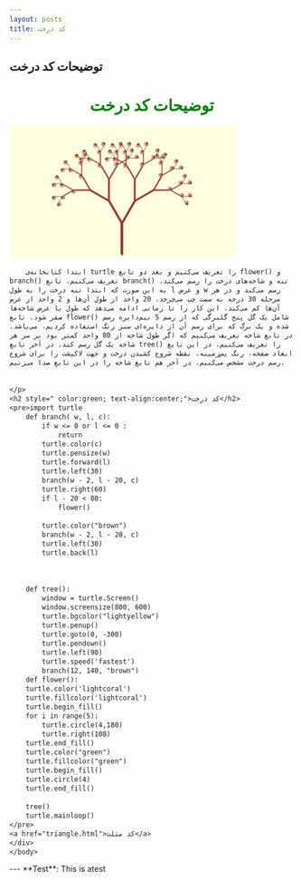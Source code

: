 ```yaml
---
layout: posts
title: کد درخت
---
```

## توضیحات کد درخت 

<html>
<head>
    <h1 style=" color:green; text-align:center;">توضیحات کد درخت</h1>
    <body>
    <img src="../assets/images/tree.jpg" alt="درخت" width="400" border-radius="10" >
    <br>
    <div >
    <p dir="rtl" style="text-align: right;">

        ابتدا کتابخانه‌ی turtle را تعریف می‌کنیم و بعد دو تابع flower() و branch() تعریف می‌کنیم. تابع branch() تنه و شاخه‌ها‌ی درخت را رسم می‌کند، به این صورت که ابتدا تنه درخت را به طول l و عرض w رسم می‌کند و در هر مرحله 30 درجه به سمت چپ می‌چرخد، 20 واحد از طول آن‌ها و 2 واحد از عرض آن‌ها کم می‌کند. این کار را تا زمانی ادامه می‌دهد که طول یا عرض شاخه‌ها صفر شود. تابع flower() شامل یک گل پنج گلبرگی که از رسم 5 نیم‌دایره رسم شده و یک برگ که برای رسم آن از دایره‌ای سبز رنگ استفاده کردیم، می‌باشد. در تابع شاخه تعریف می‌کنیم که اگر طول شاخه از 80 واحد کمتر بود بر سر هر شاخه یک گل رسم کند. در آخر تابع tree() را تعریف می‌کنیم، در این تابع ابعاد صفحه، رنگ پس‌زمینه، نقطه شروع کشیدن درخت و جهت لاکپشت را برای شروع رسم درخت مشخص می‌کنیم، در آخر هم تابع شاخه را در این تابع صدا می‌زنیم.

        
    </p>
    <h2 style=" color:green; text-align:center;">کد درخت</h2>
    <pre>import turtle
        def branch( w, l, c):
            if w <= 0 or l <= 0 :
                return 
            turtle.color(c)
            turtle.pensize(w)
            turtle.forward(l)
            turtle.left(30)
            branch(w - 2, l - 20, c)
            turtle.right(60)
            if l - 20 < 80:
                flower()
                
            turtle.color("brown")
            branch(w - 2, l - 20, c)
            turtle.left(30)
            turtle.back(l)
            
                
        
        def tree():
            window = turtle.Screen()
            window.screensize(800, 600)
            turtle.bgcolor("lightyellow")
            turtle.penup()
            turtle.goto(0, -300)
            turtle.pendown()
            turtle.left(90)
            turtle.speed('fastest')
            branch(12, 140, "brown")
        def flower():
        turtle.color('lightcoral')
        turtle.fillcolor('lightcoral')
        turtle.begin_fill()
        for i in range(5):
            turtle.circle(4,180)
            turtle.right(108)
        turtle.end_fill()
        turtle.color("green")
        turtle.fillcolor("green")
        turtle.begin_fill()
        turtle.circle(4)
        turtle.end_fill()
                
        tree()
        turtle.mainloop()
    </pre>
    <a href="triangle.html">کد مثلث</a>
    </div>
    </body>
</head>
</html>
---
**Test**: This is atest
